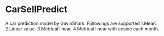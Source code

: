# CarSellPredict
A car prediction model by GavinShark.
Followings are supported
1.Mean.
2.Linear value.
3.Metrical linear.
4.Metrical linear with cosine each month.
